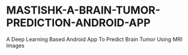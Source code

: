 # MASTISHK-A-BRAIN-TUMOR-PREDICTION-ANDROID-APP
A Deep Learning Based Android App To Predict Brain Tumor Using MRI Images
